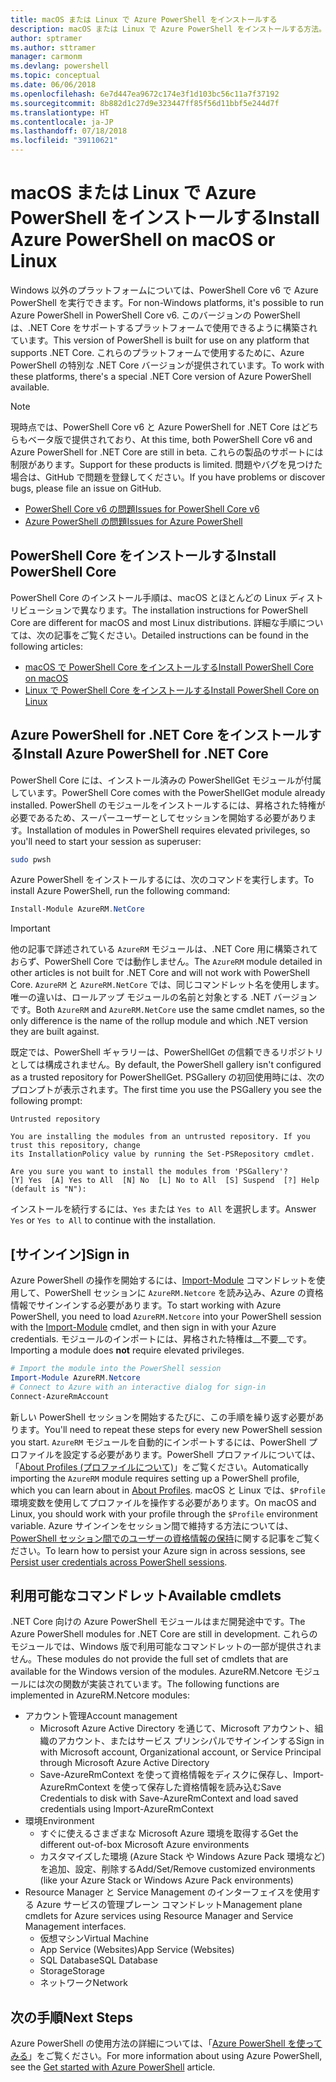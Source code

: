 ```yaml
---
title: macOS または Linux で Azure PowerShell をインストールする
description: macOS または Linux で Azure PowerShell をインストールする方法。
author: sptramer
ms.author: sttramer
manager: carmonm
ms.devlang: powershell
ms.topic: conceptual
ms.date: 06/06/2018
ms.openlocfilehash: 6e7d447ea9672c174e3f1d103bc56c11a7f37192
ms.sourcegitcommit: 8b882d1c27d9e323447ff85f56d11bbf5e244d7f
ms.translationtype: HT
ms.contentlocale: ja-JP
ms.lasthandoff: 07/18/2018
ms.locfileid: "39110621"
---
```

# <a name="install-azure-powershell-on-macos-or-linux"></a><span data-ttu-id="6d00c-103">macOS または Linux で Azure PowerShell をインストールする</span><span class="sxs-lookup"><span data-stu-id="6d00c-103">Install Azure PowerShell on macOS or Linux</span></span>

<span data-ttu-id="6d00c-104">Windows 以外のプラットフォームについては、PowerShell Core v6 で Azure PowerShell を実行できます。</span><span class="sxs-lookup"><span data-stu-id="6d00c-104">For non-Windows platforms, it's possible to run Azure PowerShell in PowerShell Core v6.</span></span> <span data-ttu-id="6d00c-105">このバージョンの PowerShell は、.NET Core をサポートするプラットフォームで使用できるように構築されています。</span><span class="sxs-lookup"><span data-stu-id="6d00c-105">This version of PowerShell is built for use on any platform that supports .NET Core.</span></span> <span data-ttu-id="6d00c-106">これらのプラットフォームで使用するために、Azure PowerShell の特別な .NET Core バージョンが提供されています。</span><span class="sxs-lookup"><span data-stu-id="6d00c-106">To work with these platforms, there's a special .NET Core version of Azure PowerShell available.</span></span>

> [!NOTE]
> <span data-ttu-id="6d00c-107">現時点では、PowerShell Core v6 と Azure PowerShell for .NET Core はどちらもベータ版で提供されており、</span><span class="sxs-lookup"><span data-stu-id="6d00c-107">At this time, both PowerShell Core v6 and Azure PowerShell for .NET Core are still in beta.</span></span>
> <span data-ttu-id="6d00c-108">これらの製品のサポートには制限があります。</span><span class="sxs-lookup"><span data-stu-id="6d00c-108">Support for these products is limited.</span></span> <span data-ttu-id="6d00c-109">問題やバグを見つけた場合は、GitHub で問題を登録してください。</span><span class="sxs-lookup"><span data-stu-id="6d00c-109">If you have problems or discover bugs, please file an issue on GitHub.</span></span>
>
> * [<span data-ttu-id="6d00c-110">PowerShell Core v6 の問題</span><span class="sxs-lookup"><span data-stu-id="6d00c-110">Issues for PowerShell Core v6</span></span>](https://github.com/PowerShell/PowerShell/issues)
> * [<span data-ttu-id="6d00c-111">Azure PowerShell の問題</span><span class="sxs-lookup"><span data-stu-id="6d00c-111">Issues for Azure PowerShell</span></span>](https://github.com/azure/azure-docs-powershell/issues)

## <a name="install-powershell-core"></a><span data-ttu-id="6d00c-112">PowerShell Core をインストールする</span><span class="sxs-lookup"><span data-stu-id="6d00c-112">Install PowerShell Core</span></span>

<span data-ttu-id="6d00c-113">PowerShell Core のインストール手順は、macOS とほとんどの Linux ディストリビューションで異なります。</span><span class="sxs-lookup"><span data-stu-id="6d00c-113">The installation instructions for PowerShell Core are different for macOS and most Linux distributions.</span></span>
<span data-ttu-id="6d00c-114">詳細な手順については、次の記事をご覧ください。</span><span class="sxs-lookup"><span data-stu-id="6d00c-114">Detailed instructions can be found in the following articles:</span></span>

* [<span data-ttu-id="6d00c-115">macOS で PowerShell Core をインストールする</span><span class="sxs-lookup"><span data-stu-id="6d00c-115">Install PowerShell Core on macOS</span></span>](/powershell/scripting/setup/installing-powershell-core-on-macos)
* [<span data-ttu-id="6d00c-116">Linux で PowerShell Core をインストールする</span><span class="sxs-lookup"><span data-stu-id="6d00c-116">Install PowerShell Core on Linux</span></span>](/powershell/scripting/setup/installing-powershell-core-on-linux)

## <a name="install-azure-powershell-for-net-core"></a><span data-ttu-id="6d00c-117">Azure PowerShell for .NET Core をインストールする</span><span class="sxs-lookup"><span data-stu-id="6d00c-117">Install Azure PowerShell for .NET Core</span></span>

<span data-ttu-id="6d00c-118">PowerShell Core には、インストール済みの PowerShellGet モジュールが付属しています。</span><span class="sxs-lookup"><span data-stu-id="6d00c-118">PowerShell Core comes with the PowerShellGet module already installed.</span></span> <span data-ttu-id="6d00c-119">PowerShell のモジュールをインストールするには、昇格された特権が必要であるため、スーパーユーザーとしてセッションを開始する必要があります。</span><span class="sxs-lookup"><span data-stu-id="6d00c-119">Installation of modules in PowerShell requires elevated privileges, so you'll need to start your session as superuser:</span></span>

```bash
sudo pwsh
```

<span data-ttu-id="6d00c-120">Azure PowerShell をインストールするには、次のコマンドを実行します。</span><span class="sxs-lookup"><span data-stu-id="6d00c-120">To install Azure PowerShell, run the following command:</span></span>

```powershell
Install-Module AzureRM.NetCore
```

> [!IMPORTANT]
> <span data-ttu-id="6d00c-121">他の記事で詳述されている `AzureRM` モジュールは、.NET Core 用に構築されておらず、PowerShell Core では動作しません。</span><span class="sxs-lookup"><span data-stu-id="6d00c-121">The `AzureRM` module detailed in other articles is not built for .NET Core and will not work with PowerShell Core.</span></span> <span data-ttu-id="6d00c-122">`AzureRM` と `AzureRM.NetCore` では、同じコマンドレット名を使用します。唯一の違いは、ロールアップ モジュールの名前と対象とする .NET バージョンです。</span><span class="sxs-lookup"><span data-stu-id="6d00c-122">Both `AzureRM` and `AzureRM.NetCore` use the same cmdlet names, so the only difference is the name of the rollup module and which .NET version they are built against.</span></span>

<span data-ttu-id="6d00c-123">既定では、PowerShell ギャラリーは、PowerShellGet の信頼できるリポジトリとしては構成されません。</span><span class="sxs-lookup"><span data-stu-id="6d00c-123">By default, the PowerShell gallery isn't configured as a trusted repository for PowerShellGet.</span></span> <span data-ttu-id="6d00c-124">PSGallery の初回使用時には、次のプロンプトが表示されます。</span><span class="sxs-lookup"><span data-stu-id="6d00c-124">The first time you use the PSGallery you see the following prompt:</span></span>

```output
Untrusted repository

You are installing the modules from an untrusted repository. If you trust this repository, change
its InstallationPolicy value by running the Set-PSRepository cmdlet.

Are you sure you want to install the modules from 'PSGallery'?
[Y] Yes  [A] Yes to All  [N] No  [L] No to All  [S] Suspend  [?] Help (default is "N"):
```

<span data-ttu-id="6d00c-125">インストールを続行するには、`Yes` または `Yes to All` を選択します。</span><span class="sxs-lookup"><span data-stu-id="6d00c-125">Answer `Yes` or `Yes to All` to continue with the installation.</span></span>

## <a name="sign-in"></a><span data-ttu-id="6d00c-126">[サインイン]</span><span class="sxs-lookup"><span data-stu-id="6d00c-126">Sign in</span></span>

<span data-ttu-id="6d00c-127">Azure PowerShell の操作を開始するには、[Import-Module](/powershell/module/Microsoft.PowerShell.Core/Import-Module) コマンドレットを使用して、PowerShell セッションに `AzureRM.Netcore` を読み込み、Azure の資格情報でサインインする必要があります。</span><span class="sxs-lookup"><span data-stu-id="6d00c-127">To start working with Azure PowerShell, you need to load `AzureRM.Netcore` into your PowerShell session with the [Import-Module](/powershell/module/Microsoft.PowerShell.Core/Import-Module) cmdlet, and then sign in with your Azure credentials.</span></span> <span data-ttu-id="6d00c-128">モジュールのインポートには、昇格された特権は__不要__です。</span><span class="sxs-lookup"><span data-stu-id="6d00c-128">Importing a module does __not__ require elevated privileges.</span></span>

```powershell
# Import the module into the PowerShell session
Import-Module AzureRM.Netcore
# Connect to Azure with an interactive dialog for sign-in
Connect-AzureRmAccount
```

<span data-ttu-id="6d00c-129">新しい PowerShell セッションを開始するたびに、この手順を繰り返す必要があります。</span><span class="sxs-lookup"><span data-stu-id="6d00c-129">You'll need to repeat these steps for every new PowerShell session you start.</span></span> <span data-ttu-id="6d00c-130">`AzureRM` モジュールを自動的にインポートするには、PowerShell プロファイルを設定する必要があります。PowerShell プロファイルについては、「[About Profiles (プロファイルについて)](/powershell/module/microsoft.powershell.core/about/about_profiles)」をご覧ください。</span><span class="sxs-lookup"><span data-stu-id="6d00c-130">Automatically importing the `AzureRM` module requires setting up a PowerShell profile, which you can learn about in [About Profiles](/powershell/module/microsoft.powershell.core/about/about_profiles).</span></span>
<span data-ttu-id="6d00c-131">macOS と Linux では、`$Profile` 環境変数を使用してプロファイルを操作する必要があります。</span><span class="sxs-lookup"><span data-stu-id="6d00c-131">On macOS and Linux, you should work with your profile through the `$Profile` environment variable.</span></span> <span data-ttu-id="6d00c-132">Azure サインインをセッション間で維持する方法については、[PowerShell セッション間でのユーザーの資格情報の保持](context-persistence.md)に関する記事をご覧ください。</span><span class="sxs-lookup"><span data-stu-id="6d00c-132">To learn how to persist your Azure sign in across sessions, see [Persist user credentials across PowerShell sessions](context-persistence.md).</span></span>

## <a name="available-cmdlets"></a><span data-ttu-id="6d00c-133">利用可能なコマンドレット</span><span class="sxs-lookup"><span data-stu-id="6d00c-133">Available cmdlets</span></span>

<span data-ttu-id="6d00c-134">.NET Core 向けの Azure PowerShell モジュールはまだ開発途中です。</span><span class="sxs-lookup"><span data-stu-id="6d00c-134">The Azure PowerShell modules for .NET Core are still in development.</span></span> <span data-ttu-id="6d00c-135">これらのモジュールでは、Windows 版で利用可能なコマンドレットの一部が提供されません。</span><span class="sxs-lookup"><span data-stu-id="6d00c-135">These modules do not provide the full set of cmdlets that are available for the Windows version of the modules.</span></span> <span data-ttu-id="6d00c-136">AzureRM.Netcore モジュールには次の関数が実装されています。</span><span class="sxs-lookup"><span data-stu-id="6d00c-136">The following functions are implemented in AzureRM.Netcore modules:</span></span>

* <span data-ttu-id="6d00c-137">アカウント管理</span><span class="sxs-lookup"><span data-stu-id="6d00c-137">Account management</span></span>
  * <span data-ttu-id="6d00c-138">Microsoft Azure Active Directory を通じて、Microsoft アカウント、組織のアカウント、またはサービス プリンシパルでサインインする</span><span class="sxs-lookup"><span data-stu-id="6d00c-138">Sign in with Microsoft account, Organizational account, or Service Principal through Microsoft Azure Active Directory</span></span>
  * <span data-ttu-id="6d00c-139">Save-AzureRmContext を使って資格情報をディスクに保存し、Import-AzureRmContext を使って保存した資格情報を読み込む</span><span class="sxs-lookup"><span data-stu-id="6d00c-139">Save Credentials to disk with Save-AzureRmContext and load saved credentials using Import-AzureRmContext</span></span>
* <span data-ttu-id="6d00c-140">環境</span><span class="sxs-lookup"><span data-stu-id="6d00c-140">Environment</span></span>
  * <span data-ttu-id="6d00c-141">すぐに使えるさまざまな Microsoft Azure 環境を取得する</span><span class="sxs-lookup"><span data-stu-id="6d00c-141">Get the different out-of-box Microsoft Azure environments</span></span>
  * <span data-ttu-id="6d00c-142">カスタマイズした環境 (Azure Stack や Windows Azure Pack 環境など) を追加、設定、削除する</span><span class="sxs-lookup"><span data-stu-id="6d00c-142">Add/Set/Remove customized environments (like your Azure Stack or Windows Azure Pack environments)</span></span>
* <span data-ttu-id="6d00c-143">Resource Manager と Service Management のインターフェイスを使用する Azure サービスの管理プレーン コマンドレット</span><span class="sxs-lookup"><span data-stu-id="6d00c-143">Management plane cmdlets for Azure services using Resource Manager and Service Management interfaces.</span></span>
  * <span data-ttu-id="6d00c-144">仮想マシン</span><span class="sxs-lookup"><span data-stu-id="6d00c-144">Virtual Machine</span></span>
  * <span data-ttu-id="6d00c-145">App Service (Websites)</span><span class="sxs-lookup"><span data-stu-id="6d00c-145">App Service (Websites)</span></span>
  * <span data-ttu-id="6d00c-146">SQL Database</span><span class="sxs-lookup"><span data-stu-id="6d00c-146">SQL Database</span></span>
  * <span data-ttu-id="6d00c-147">Storage</span><span class="sxs-lookup"><span data-stu-id="6d00c-147">Storage</span></span>
  * <span data-ttu-id="6d00c-148">ネットワーク</span><span class="sxs-lookup"><span data-stu-id="6d00c-148">Network</span></span>

## <a name="next-steps"></a><span data-ttu-id="6d00c-149">次の手順</span><span class="sxs-lookup"><span data-stu-id="6d00c-149">Next Steps</span></span>

<span data-ttu-id="6d00c-150">Azure PowerShell の使用方法の詳細については、「[Azure PowerShell を使ってみる](get-started-azureps.md)」をご覧ください。</span><span class="sxs-lookup"><span data-stu-id="6d00c-150">For more information about using Azure PowerShell, see the [Get started with Azure PowerShell](get-started-azureps.md) article.</span></span>
